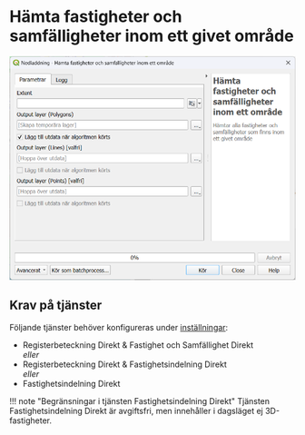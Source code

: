 # Hämta fastigheter och samfälligheter inom ett givet område

![Dialogrutan för algoritmen](download-properties-bounding.png)

## Krav på tjänster

Följande tjänster behöver konfigureras under [inställningar](../installningar.md):

* Registerbeteckning Direkt & Fastighet och Samfällighet Direkt<br/>_eller_
* Registerbeteckning Direkt & Fastighetsindelning Direkt<br/>_eller_
* Fastighetsindelning Direkt

!!! note "Begränsningar i tjänsten Fastighetsindelning Direkt"
    Tjänsten Fastighetsindelning Direkt är avgiftsfri, men innehåller i dagsläget ej 3D-fastigheter.
